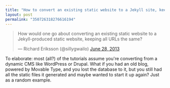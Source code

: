 ```yaml
---
title: "How to convert an existing static website to a Jekyll site, keeping all URLs the same?"
layout: post
permalink: "350726318276616194"
---
```


  <blockquote class="twitter-tweet"><p>How would one go about converting an existing static website to a Jekyll-produced static website, keeping all URLs the same?</p>&mdash; Richard Eriksson (@sillygwailo) <a href="https://twitter.com/sillygwailo/statuses/350726318276616194">June 28, 2013</a></blockquote>
  <script async src="//platform.twitter.com/widgets.js" charset="utf-8"></script>
  
  <p>To elaborate: most (all?) of the tutorials assume you're converting from a dynamic CMS like WordPress or Drupal. What if you had an old blog, powered by Movable Type, and you lost the database to it, but you still had all the static files it generated and maybe wanted to start it up again? Just as a random example.</p>